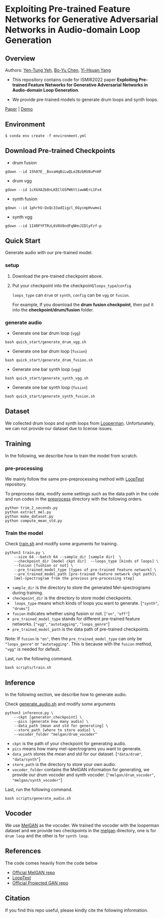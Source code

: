 # Exploiting Pre-trained Feature Networks for Generative Adversarial Networks in Audio-domain Loop Generation

## Overview 

Authors: [Yen-Tung Yeh](https://arthurddd.github.io/), [Bo-Yu Chen](https://paulyuchen.com/), [Yi-Hsuan Yang](http://mac.citi.sinica.edu.tw/~yang/)

* This repository contains code for ISMIR2022 paper **Exploiting Pre-trained Feature Networks for Generative Adversarial Networks in Audio-domain Loop Generation**. 

* We provide pre-trained models to generate drum loops and synth loops.

[Paper]() | [Demo](https://arthurddd.github.io/PjLoopGAN/)

## Environment
```
$ conda env create -f environment.yml
```
## Download Pre-trained Checkpoints
* drum fusion 

```
gdown --id 15h07E__BxvaHqBiLwQLe2BzbRU8uPnHF
```
* drum vgg 

```
gdown --id 1cXGXA2b8nLKEClGSPW6ttiwwWErL1Fx4
``` 

* synth fusion 

```
gdown --id 1phrhU-QxQc33adIigzl_6GycmpHvwmo1
```

* synth vgg 

```
gdown --id 1I4RFYFTRzL6V0V8ndFqNHnJIDlyFzf-p
```

## Quick Start 

Generate audio with our pre-trained model. 

### setup 

1. Download the pre-trained checkpoint above.
2. Put your checkpoint into the checkpoint/```loops_type```/```config```
	
	```loops_type``` can ```drum``` or ```synth```, ```config``` can be ```vgg``` or ```fusion```.
	
	For example, If you download the **drum fusion checkpoint**, then put it into the **checkpoint/drum/fusion** folder.  


### generate audio 
* Generate one bar drum loop (```vgg```)

```
bash quick_start/generate_drum_vgg.sh
```

* Generate one bar drum loop (```fusion```)

```
bash quick_start/generate_drum_fusion.sh
```

* Generate one bar synth loop (```vgg```)

```
bash quick_start/generate_synth_vgg.sh
```

* Generate one bar synth loop (```fusion```)

```
bash quick_start/generate_synth_fusion.sh
```
## Dataset

We collected drum loops and synth loops from [Looperman](https://www.looperman.com/). Unfortunately, we can not provide our dataset due to license issues. 

## Training 

In the following, we describe how to train the model from scratch.

### pre-processing 
We mainly follow the same pre-preprocessing method with [LoopTest](https://github.com/allenhung1025/LoopTest) repository.

To preprocess data, modify some settings such as the data path in the code and run codes in the [preprocess](./preprocess) directory with the following orders. 


```
python trim_2_seconds.py 
python extract_mel.py
python make_dataset.py
python compute_mean_std.py
```

### Train the model 

Check [train.sh](./scripts/train.sh) and modify some arguments for training.

```
python3 train.py \
    --size 64 --batch 64 --sample_dir [sample dir]  \
    --checkpoint_dir [model ckpt dir]  --loops_type [kinds of loops] \
    --fusion [fushion or not] \
    --pre_trained_model_type [types of pre-trained feature network] \ 
    --pre_trained_model_path [pre-trained feature network ckpt path]\
    [mel-spectrogram from the previous pre-processing step]
```

* ```sample_dir``` is the directory to store the generated Mel-spectrograms during training. 
* ```checkpoint_dir``` is the directory to store model checkpoints.
* ``` loops_type``` means which kinds of loops you want to generate. [```"synth"```, ```"drums"```]
* ```fusion``` indicates whether using fusion or not. [```"on"```, ```"off"```] 
* ```pre_trained_model_type``` stands for different pre-trained feature networks. [```"vgg"```, ```"autotagging"```, ```"loops_genre"```]
* ```pre_trained_model_path``` is the data path of pre-trained checkpoints.

Note: If ```fusion``` is ```"on"```, then the ```pre_trained_model_type``` can only be ```"loops_genre"``` or ```"autotagging"```. This is because with the ```fusion``` method, ```"vgg"``` is needed for default.  


Last, run the following command.

```
bash scripts/train.sh
```

## Inference 
In the following section, we describe how to generate audio.

Check [generate_audio.sh](./scripts/generate_audio.sh) and modify some arguments

```
python3 inference.py \
    --ckpt [generator_checkpoint] \
    --pics [generate how many audio] \
    --data_path [mean and std for generating] \
    --store_path [where to store audio] \
    --vocoder_folder "melgan/drum_vocoder"
```
* ```ckpt``` is the path of your checkpoint for generating audio.
* ```pics``` means how many mel-spectrograms you want to generate.
* ```data_path``` stores the mean and std for our dataset. [```"data/drum"```, ```"data/synth"```]
* ```store_path``` is the directory to store your own audio.
* ```vocoder_folder``` contains the MelGAN information for generating, we provide our drum vocoder and synth vocoder. [```"melgan/drum_vocoder"```, ```"melgan/synth_vocoder"```]

Last, run the following command.

```
bash scripts/generate_audio.sh
```
## Vocoder 

We use [MelGAN](https://github.com/descriptinc/melgan-neurips) as the vocoder. We trained the vocoder with the looperman dataset and we provide two checkpoints in the [melgan](./melgan) directory, one is for ```drum loop``` and the other is for ```synth loop```. 

## References 

The code comes heavily from the code below


* [Official MelGAN repo][melgan] 
* [LoopTest][looptest]
* [Official Projected GAN repo][pggan]

[melgan]: https://github.com/descriptinc/melgan-neurips
[looptest]: https://github.com/allenhung1025/LoopTest
[pggan]: https://github.com/autonomousvision/projected_gan


## Citation
If you find this repo useful, please kindly cite the following information.

```

```
